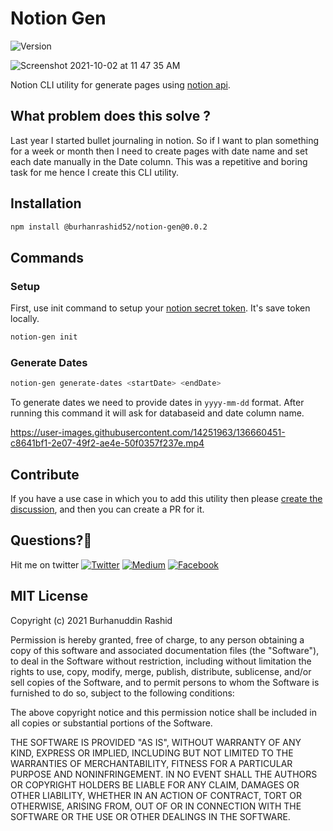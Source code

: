 # Notion Gen
![Version](https://img.shields.io/badge/Version-v.0.0.2-blue.svg)

![Screenshot 2021-10-02 at 11 47 35 AM](https://user-images.githubusercontent.com/14251963/136645327-82d97db8-4a5d-414a-b80c-ef77aed85224.png)

Notion CLI utility for generate pages using [notion api](https://developers.notion.com/reference/intro).

## What problem does this solve ?

Last year I started bullet journaling in notion. So if I want to plan something for a week or month then I need to
create pages with date name and set each date manually in the Date column. This was a repetitive and boring task for me
hence I create this CLI utility.

## Installation

```bash
npm install @burhanrashid52/notion-gen@0.0.2
```

## Commands

### Setup

First, use init command to setup your [notion secret token](https://developers.notion.com/docs#getting-started). It's
save token locally.

```bash
notion-gen init
```

### Generate Dates

```bash
notion-gen generate-dates <startDate> <endDate>
```

To generate dates we need to provide dates in `yyyy-mm-dd` format. After running this command it will ask for databaseid
and date column name.

https://user-images.githubusercontent.com/14251963/136660451-c8641bf1-2e07-49f2-ae4e-50f0357f237e.mp4

## Contribute

If you have a use case in which you to add this utility then please [create the discussion](https://github.com/burhanrashid52/notion-gen/discussions/new), and then you can create a PR
for it.

## Questions?🤔
Hit me on twitter [![Twitter](https://img.shields.io/badge/Twitter-%40burhanrashid52-blue.svg)](https://twitter.com/burhanrashid52)
[![Medium](https://img.shields.io/badge/Instagram-%40burhanrashid52-brightgreen.svg)](https://instagram.com/burhanrashid52)
[![Facebook](https://img.shields.io/badge/Facebook-Burhanuddin%20Rashid-blue.svg)](https://www.facebook.com/Bursid)

## MIT License

Copyright (c) 2021 Burhanuddin Rashid

Permission is hereby granted, free of charge, to any person obtaining a copy of this software and associated
documentation files (the "Software"), to deal in the Software without restriction, including without limitation the
rights to use, copy, modify, merge, publish, distribute, sublicense, and/or sell copies of the Software, and to permit
persons to whom the Software is furnished to do so, subject to the following conditions:

The above copyright notice and this permission notice shall be included in all copies or substantial portions of the
Software.

THE SOFTWARE IS PROVIDED "AS IS", WITHOUT WARRANTY OF ANY KIND, EXPRESS OR IMPLIED, INCLUDING BUT NOT LIMITED TO THE
WARRANTIES OF MERCHANTABILITY, FITNESS FOR A PARTICULAR PURPOSE AND NONINFRINGEMENT. IN NO EVENT SHALL THE AUTHORS OR
COPYRIGHT HOLDERS BE LIABLE FOR ANY CLAIM, DAMAGES OR OTHER LIABILITY, WHETHER IN AN ACTION OF CONTRACT, TORT OR
OTHERWISE, ARISING FROM, OUT OF OR IN CONNECTION WITH THE SOFTWARE OR THE USE OR OTHER DEALINGS IN THE SOFTWARE.
